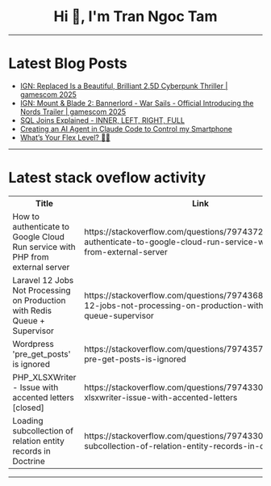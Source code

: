 <h1 align="center">Hi 👋, I'm Tran Ngoc Tam</h1>

---

# Latest Blog Posts 
<!-- BLOG-POST-LIST:START -->
- [IGN: Replaced Is a Beautiful, Brilliant 2.5D Cyberpunk Thriller | gamescom 2025](https://dev.to/gg_news/ign-replaced-is-a-beautiful-brilliant-25d-cyberpunk-thriller-gamescom-2025-2b3h)
- [IGN: Mount &amp; Blade 2: Bannerlord - War Sails - Official Introducing the Nords Trailer | gamescom 2025](https://dev.to/gg_news/ign-mount-blade-2-bannerlord-war-sails-official-introducing-the-nords-trailer-gamescom-1oc7)
- [SQL Joins Explained - INNER, LEFT, RIGHT, FULL](https://dev.to/roxana_haidiner/sql-joins-explained-inner-left-right-full-1ofc)
- [Creating an AI Agent in Claude Code to Control my Smartphone](https://dev.to/tiagodanin/creating-an-ai-agent-in-claude-code-to-control-my-smartphone-1e3e)
- [What’s Your Flex Level? 🐸💪](https://dev.to/lovestaco/whats-your-flex-level-5459)
<!-- BLOG-POST-LIST:END -->

---

# Latest stack oveflow activity
<table>
  <tr><th>Title</th><th>Link</th></tr>
  <!-- STACKOVERFLOW:START --><tr><td>How to authenticate to Google Cloud Run service with PHP from external server</td><td>https://stackoverflow.com/questions/79743726/how-to-authenticate-to-google-cloud-run-service-with-php-from-external-server</td></tr><tr><td>Laravel 12 Jobs Not Processing on Production with Redis Queue + Supervisor</td><td>https://stackoverflow.com/questions/79743688/laravel-12-jobs-not-processing-on-production-with-redis-queue-supervisor</td></tr><tr><td>Wordpress &#39;pre_get_posts&#39; is ignored</td><td>https://stackoverflow.com/questions/79743577/wordpress-pre-get-posts-is-ignored</td></tr><tr><td>PHP_XLSXWriter - Issue with accented letters [closed]</td><td>https://stackoverflow.com/questions/79743306/php-xlsxwriter-issue-with-accented-letters</td></tr><tr><td>Loading subcollection of relation entity records in Doctrine</td><td>https://stackoverflow.com/questions/79743301/loading-subcollection-of-relation-entity-records-in-doctrine</td></tr><!-- STACKOVERFLOW:END -->
</table>

---



